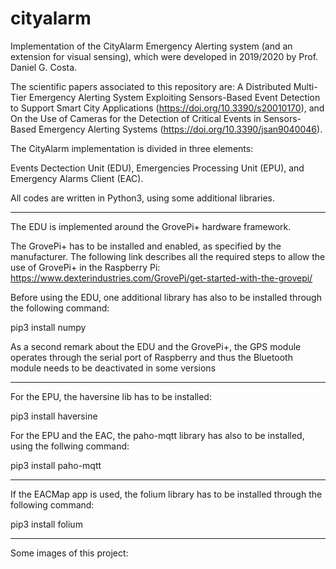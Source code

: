 # cityalarm
Implementation of the CityAlarm Emergency Alerting system (and an extension for visual sensing), which were developed in 2019/2020 by Prof. Daniel G. Costa.

The scientific papers associated to this repository are: A Distributed Multi-Tier Emergency Alerting System Exploiting Sensors-Based Event Detection to Support Smart City Applications (https://doi.org/10.3390/s20010170), and On the Use of Cameras for the Detection of Critical Events in Sensors-Based Emergency Alerting Systems (https://doi.org/10.3390/jsan9040046).

The CityAlarm implementation is divided in three elements:

Events Dectection Unit (EDU), Emergencies Processing Unit (EPU), and Emergency Alarms Client (EAC).

All codes are written in Python3, using some additional libraries.

*******************************************************************

The EDU is implemented around the GrovePi+ hardware framework.

The GrovePi+ has to be installed and enabled, as specified by the manufacturer. The following link describes all the required steps to allow the use of GrovePi+ in the Raspberry Pi: https://www.dexterindustries.com/GrovePi/get-started-with-the-grovepi/

Before using the EDU, one additional library has also to be installed through the following command:

pip3 install numpy

As a second remark about the EDU and the GrovePi+, the GPS module operates through the serial port of Raspberry and thus the Bluetooth module needs to be deactivated in some versions

*******************************************************************

For the EPU, the haversine lib has to be installed:

pip3 install haversine

For the EPU and the EAC, the paho-mqtt library has also to be installed, using the follwing command:

pip3 install paho-mqtt

*******************************************************************

If the EACMap app is used, the folium library has to be installed through the following command:

pip3 install folium

*******************************************************************

Some images of this project:


